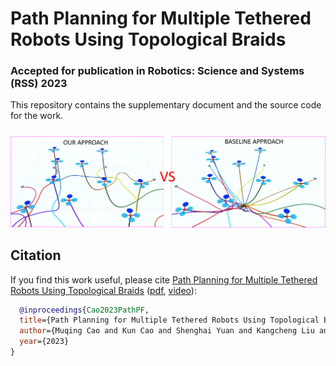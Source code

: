 # Path Planning for Multiple Tethered Robots Using Topological Braids #
### **Accepted for publication in Robotics: Science and Systems (RSS) 2023**

This repository contains the supplementary document and the source code for the work.
### 
[![Path Planning for Multiple Tethered Robots Using Topological Braids](./rssdemo.png)](https://youtu.be/igP7eaOyZuc)

## Citation

If you find this work useful, please cite [Path Planning for Multiple Tethered Robots Using Topological Braids](https://arxiv.org/abs/2305.00271) ([pdf](https://arxiv.org/abs/2305.00271), [video](https://youtu.be/igP7eaOyZuc)):

```bibtex
  @inproceedings{Cao2023PathPF,
  title={Path Planning for Multiple Tethered Robots Using Topological Braids},
  author={Muqing Cao and Kun Cao and Shenghai Yuan and Kangcheng Liu and Yan Loi Wong and Lihua Xie},
  year={2023}
}
```
